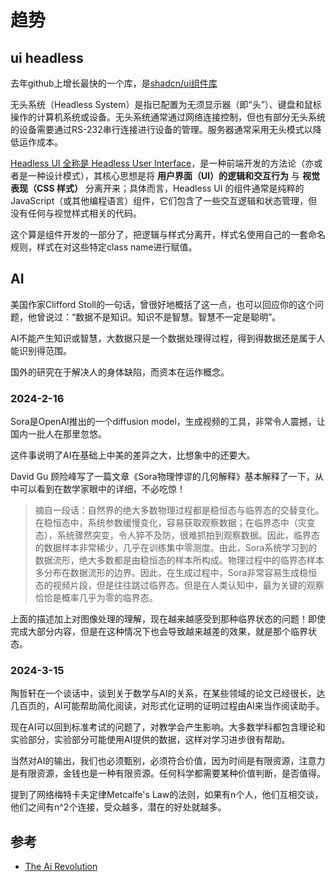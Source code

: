 # 趋势

## ui headless

去年github上增长最快的一个库，是[shadcn/ui组件库](https://ui.shadcn.com/)

无头系统（Headless System）是指已配置为无须显示器（即“头”）、键盘和鼠标操作的计算机系统或设备。无头系统通常通过网络连接控制，但也有部分无头系统的设备需要通过RS-232串行连接进行设备的管理。服务器通常采用无头模式以降低运作成本。

[Headless UI 全称是 Headless User Interface](https://www.merrickchristensen.com/articles/headless-user-interface-components/)，是一种前端开发的方法论（亦或者是一种设计模式），其核心思想是将 **用户界面（UI）的逻辑和交互行为** 与 **视觉表现（CSS 样式）** 分离开来；具体而言，Headless UI 的组件通常是纯粹的 JavaScript（或其他编程语言）组件，它们包含了一些交互逻辑和状态管理，但没有任何与视觉样式相关的代码。

这个算是组件开发的一部分了，把逻辑与样式分离开，样式名使用自己的一套命名规则，样式在对这些特定class name进行赋值。

## AI 

美国作家Clifford Stoll的一句话，曾很好地概括了这一点，也可以回应你的这个问题，他曾说过：“数据不是知识。知识不是智慧。智慧不一定是聪明”。

AI不能产生知识或智慧，大数据只是一个数据处理得过程，得到得数据还是属于人能识别得范围。

国外的研究在于解决人的身体缺陷，而资本在运作概念。

### 2024-2-16
Sora是OpenAI推出的一个diffusion model，生成视频的工具，非常令人震撼，让国内一批人在那里忽悠。

这件事说明了AI在基础上中美的差异之大，比想象中的还要大。

David Gu 顾险峰写了一篇文章《Sora物理悖谬的几何解释》基本解释了一下，从中可以看到在数学家眼中的详细，不必吃惊！
> 摘自一段话：自然界的绝大多数物理过程都是稳恒态与临界态的交替变化。在稳恒态中，系统参数缓慢变化，容易获取观察数据；在临界态中（灾变态），系统骤然突变，令人猝不及防，很难抓拍到观察数据。因此，临界态的数据样本非常稀少，几乎在训练集中零测度。由此，Sora系统学习到的数据流形，绝大多数都是由稳恒态的样本所构成。物理过程中的临界态样本多分布在数据流形的边界。因此，在生成过程中，Sora非常容易生成稳恒态的视频片段，但是往往跳过临界态。但是在人类认知中，最为关键的观察恰恰是概率几乎为零的临界态。

上面的描述加上对图像处理的理解，现在越来越感受到那种临界状态的问题！即使完成大部分内容，但是在这种情况下也会导致越来越差的效果，就是那个临界状态。

### 2024-3-15
陶哲轩在一个谈话中，谈到关于数学与AI的关系，在某些领域的论文已经很长，达几百页的，AI可能帮助简化阅读，对形式化证明的证明过程由AI来当作阅读助手。

现在AI可以回到标准考试的问题了，对教学会产生影响。大多数学科都包含理论和实验部分，实验部分可能使用AI提供的数据，这样对学习进步很有帮助。

当然对AI的输出，我们也必须甄别，必须符合价值，因为时间是有限资源，注意力是有限资源，金钱也是一种有限资源。任何科学都需要某种价值判断，是否值得。

提到了网络梅特卡夫定律Metcalfe's Law的法则，如果有n个人，他们互相交谈，他们之间有n^2个连接，受众越多，潜在的好处就越多。

## 参考

- [The Ai Revolution]()
